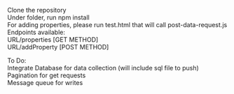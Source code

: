 Clone the repository  
Under folder, run npm install  
For adding properties, please run test.html that will call post-data-request.js  
Endpoints available:  
URL/properties [GET METHOD]  
URL/addProperty [POST METHOD]    

To Do:  
Integrate Database for data collection (will include sql file to push)  
Pagination for get requests  
Message queue for writes  
